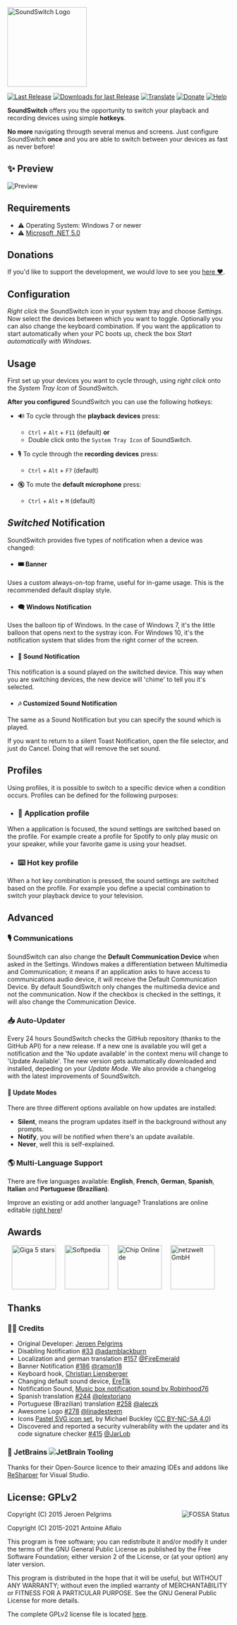 <a href="https://soundswitch.aaflalo.me" title="SoundSwitch Website"><img src="https://soundswitch.aaflalo.me/img/Main-Logo-Blue.svg" alt="SoundSwitch Logo" height="180px"></a>

[![Last Release](https://img.shields.io/github/release/Belphemur/SoundSwitch.svg)](https://soundswitch.aaflalo.me) [![Downloads for last Release](https://img.shields.io/github/downloads/Belphemur/SoundSwitch/total.svg)](https://soundswitch.aaflalo.me/) [![Translate](https://hosted.weblate.org/widgets/soundswitch/-/svg-badge.svg)](https://hosted.weblate.org/projects/soundswitch/) [![Donate](https://img.shields.io/badge/Donate-paypal%2Fcc-blue.svg)](https://soundswitch.aaflalo.me) [![Help](https://img.shields.io/badge/Discord-Community%20&%20Help-green?style=flat-square&logo=discord)](https://discord.gg/gUCw3Ue)

**SoundSwitch** offers you the opportunity to switch your playback and recording devices using simple **hotkeys**.

**No more** navigating througth several menus and screens. Just configure SoundSwitch **once** and you are able to switch between your devices as fast as never before!

## ✨ Preview
![Preview](https://soundswitch.aaflalo.me/img/preview.gif?v=20191124)

## Requirements
- ⚠ Operating System: Windows 7 or newer
- ⚠ [Microsoft .NET 5.0](https://dotnet.microsoft.com/download/dotnet-core/current/runtime)

## Donations
If you'd like to support the development, we would love to see you [here ❤](https://soundswitch.aaflalo.me/#donate).

## Configuration
_Right click_ the SoundSwitch icon in your system tray and choose _Settings_. Now select the devices between which you want to toggle. Optionally you can also change the keyboard combination. If you want the application to start automatically when your PC boots up, check the box _Start automatically with Windows_.

## Usage

First set up your devices you want to cycle through, using _right click_ onto the _System Tray Icon_ of SoundSwitch.

**After you configured** SoundSwitch you can use the following hotkeys:

- 🔊 To cycle through the **playback devices** press:
  - `Ctrl` + `Alt` + `F11` (default) **or**
  - Double click onto the `System Tray Icon` of SoundSwitch.

- 🎙 To cycle through the **recording devices** press:
  - `Ctrl` + `Alt` + `F7` (default)

- 🔇 To mute the **default microphone** press:
  - `Ctrl` + `Alt` + `M` (default)

## _Switched_ Notification

SoundSwitch provides five types of notification when a device was changed:

- #### 🎟 Banner
Uses a custom always-on-top frame, useful for in-game usage. This is the recommended default display style.

- #### 🗨 Windows Notification
Uses the balloon tip of Windows. In the case of Windows 7, it's the little balloon that opens next to the systray icon. For Windows 10, it's the notification system that slides from the right corner of the screen.

- #### 🎵 Sound Notification
This notification is a sound played on the switched device. This way when you are switching devices, the new device will 'chime' to tell you it's selected.

- #### 🎶 Customized Sound Notification
The same as a Sound Notification but you can specify the sound which is played.

If you want to return to a silent Toast Notification, open the file selector, and just do Cancel. Doing that will remove the set sound.

## Profiles

Using profiles, it is possible to switch to a specific device when a condition occurs. Profiles can be defined for the following purposes:

- ### 💫 Application profile
When a application is focused, the sound settings are switched based on the profile. For example create a profile for Spotify to only play music on your speaker, while your favorite game is using your headset.

- ### ⌨️ Hot key profile
When a hot key combination is pressed, the sound settings are switched based on the profile. For example you define a special combination to switch your playback device to your television.

## Advanced

### 🎙 Communications
SoundSwitch can also change the **Default Communication Device** when asked in the Settings. Windows makes a differentiation between Multimedia and Communication; it means if an application asks to have access to communications audio device, it will receive the Default Communication Device. By default SoundSwitch only changes the multimedia device and not the communication. Now if the checkbox is checked in the settings, it will also change the Communication Device.

### 📥 Auto-Updater
Every 24 hours SoundSwitch checks the GitHub repository (thanks to the GitHub API) for a new release. If a new one is available you will get a notification and the 'No update available' in the context menu will change to 'Update Available'. The new version gets automatically downloaded and installed, depeding on your _Update Mode_. We also provide a changelog with the latest improvements of SoundSwitch.

#### 🚥 Update Modes
There are three different options available on how updates are installed:
- **Silent**, means the program updates itself in the background without any prompts.
- **Notify**, you will be notified when there's an update available.
- **Never**, well this is self-explained.

### 🌎 Multi-Language Support
There are five languages available: **English**, **French**, **German**, **Spanish**, **Italian** and **Portuguese (Brazilian)**.

Improve an existing or add another language? Translations are online editable [right here](https://hosted.weblate.org/projects/soundswitch/#languages)!

## Awards

<a href="http://www.giga.de/downloads/soundswitch/"><img src="https://i.imgur.com/19GaPLQ.png" alt="Giga 5 stars" height="100" hspace="10"/></a><a href="http://www.softpedia.com/get/Multimedia/Audio/Other-AUDIO-Tools/SoundSwitch.shtml#status"><img src="http://s1.softpedia-static.com/_img/sp100free.png" alt="Softpedia" height="100" hspace="10"/></a><a href="http://www.chip.de/downloads/SoundSwitch_94258571.html"><img src="https://i.imgur.com/Nedw1su.png" alt="Chip Online de" height="100" hspace="10"/></a><a href="https://www.netzwelt.de/download/24278-soundswitch.html"><img src="https://i.imgur.com/VaMTnxV.png" alt="netzwelt GmbH" height="100" hspace="10"/></a>

## Thanks

### 🐱‍💻 Credits

- Original Developer: [Jeroen Pelgrims](http://jeroenpelgrims.be)
- Disabling Notification [#33](https://github.com/Belphemur/SoundSwitch/pull/33) [@adamblackburn](https://github.com/adamblackburn)
- Localization and german translation [#157](https://github.com/Belphemur/SoundSwitch/pull/157) [@FireEmerald](https://github.com/FireEmerald) 
- Banner Notification [#186](https://github.com/Belphemur/SoundSwitch/pull/186) [@ramon18](https://github.com/ramon18)
- Keyboard hook, [Christian Liensberger](http://www.liensberger.it/web/blog/?p=207)
- Changing default sound device, [EreTIk](http://eretik.omegahg.com/)
- Notification Sound, [Music box notification sound by Robinhood76](https://www.freesound.org/people/Robinhood76/sounds/216676/)
- Spanish translation [#244](https://github.com/Belphemur/SoundSwitch/pull/244) [@plextoriano](https://github.com/plextoriano)
- Portuguese (Brazilian) translation [#258](https://github.com/Belphemur/SoundSwitch/pull/258) [@aleczk](https://github.com/aleczk)
- Awesome Logo [#278](https://github.com/Belphemur/SoundSwitch/pull/278) [@linadesteem](https://github.com/linadesteem)
- Icons [Pastel SVG icon set](https://codefisher.org/pastel-svg/), by Michael Buckley ([CC BY-NC-SA 4.0](http://creativecommons.org/licenses/by-nc-sa/4.0/))
- Discovered and reported a security vulnerability with the updater and its code signature checker [#415](https://github.com/Belphemur/SoundSwitch/issues/415) [@JarLob](https://github.com/JarLob)

### 🤝 JetBrains ![JetBrain Tooling](https://i.imgur.com/SN2qAuL.png "JetBrain Tooling")

Thanks for their Open-Source licence to their amazing IDEs and addons like [ReSharper](https://www.jetbrains.com/resharper) for Visual Studio.

## License: GPLv2

<a href="https://app.fossa.io/projects/git%2Bgithub.com%2FBelphemur%2FSoundSwitch?ref=badge_large"><img alt="FOSSA Status" align="right" src="https://app.fossa.io/api/projects/git%2Bgithub.com%2FBelphemur%2FSoundSwitch.svg?type=large"></a>

Copyright (C) 2015 Jeroen Pelgrims

Copyright (C) 2015-2021 Antoine Aflalo

This program is free software; you can redistribute it and/or
modify it under the terms of the GNU General Public License
as published by the Free Software Foundation; either version 2
of the License, or (at your option) any later version.

This program is distributed in the hope that it will be useful,
but WITHOUT ANY WARRANTY; without even the implied warranty of
MERCHANTABILITY or FITNESS FOR A PARTICULAR PURPOSE.  See the
GNU General Public License for more details.

The complete GPLv2 license file is located [here](https://github.com/Belphemur/SoundSwitch/blob/master/LICENSE.txt).
